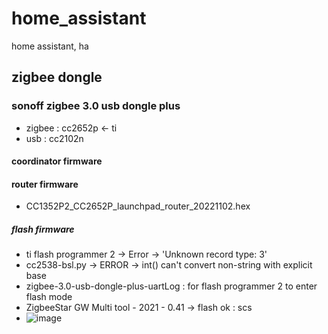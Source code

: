# home_assistant
home assistant, ha

## zigbee dongle
### sonoff zigbee 3.0 usb dongle plus
- zigbee : cc2652p <- ti
- usb : cc2102n
#### coordinator firmware
#### router firmware
- CC1352P2_CC2652P_launchpad_router_20221102.hex
##### flash firmware 
- ti flash programmer 2 -> Error -> 'Unknown record type: 3'
- cc2538-bsl.py -> ERROR -> int() can't convert non-string with explicit base
- zigbee-3.0-usb-dongle-plus-uartLog : for flash programmer 2 to enter flash mode
- ZigbeeStar GW Multi tool - 2021 - 0.41 -> flash ok : scs
- ![image](https://github.com/ketri-scs/home_assistant/assets/74283411/21dd441d-c372-42d5-8625-ce318a114494)
